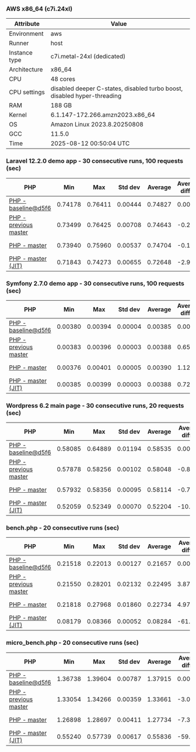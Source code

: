 ### AWS x86_64 (c7i.24xl)

|  Attribute    |     Value      |
|---------------|----------------|
| Environment   |aws|
| Runner        |host|
| Instance type |c7i.metal-24xl (dedicated)|
| Architecture  |x86_64
| CPU           |48 cores|
| CPU settings  |disabled deeper C-states, disabled turbo boost, disabled hyper-threading|
| RAM           |188 GB|
| Kernel        |6.1.147-172.266.amzn2023.x86_64|
| OS            |Amazon Linux 2023.8.20250808|
| GCC           |11.5.0|
| Time          |2025-08-12 00:50:04 UTC|

### Laravel 12.2.0 demo app - 30 consecutive runs, 100 requests (sec)

|     PHP     |     Min     |     Max     |    Std dev   |   Average  |  Average diff % |   Median   | Median diff % |     Memory    |
|-------------|-------------|-------------|--------------|------------|-----------------|------------|---------------|---------------|
|[PHP - baseline@d5f6](https://github.com/php/php-src/commit/d5f6e56610)|0.74178|0.76411|0.00444|0.74827|0.00%|0.74745|0.00%|46.65 MB|
|[PHP - previous master](https://github.com/php/php-src/commit/8f1a627e79)|0.73499|0.76425|0.00708|0.74643|-0.25%|0.74528|-0.29%|47.00 MB|
|[PHP - master](https://github.com/php/php-src/commit/4d74dd0395)|0.73940|0.75960|0.00537|0.74704|-0.17%|0.74627|-0.16%|46.98 MB|
|[PHP - master (JIT)](https://github.com/php/php-src/commit/4d74dd0395)|0.71843|0.74273|0.00655|0.72648|-2.91%|0.72395|-3.14%|58.03 MB|

### Symfony 2.7.0 demo app - 30 consecutive runs, 100 requests (sec)

|     PHP     |     Min     |     Max     |    Std dev   |   Average  |  Average diff % |   Median   | Median diff % |     Memory    |
|-------------|-------------|-------------|--------------|------------|-----------------|------------|---------------|---------------|
|[PHP - baseline@d5f6](https://github.com/php/php-src/commit/d5f6e56610)|0.00380|0.00394|0.00004|0.00385|0.00%|0.00385|0.00%|28.06 MB|
|[PHP - previous master](https://github.com/php/php-src/commit/8f1a627e79)|0.00383|0.00396|0.00003|0.00388|0.65%|0.00387|0.73%|27.77 MB|
|[PHP - master](https://github.com/php/php-src/commit/4d74dd0395)|0.00376|0.00401|0.00005|0.00390|1.12%|0.00387|0.75%|27.84 MB|
|[PHP - master (JIT)](https://github.com/php/php-src/commit/4d74dd0395)|0.00385|0.00399|0.00003|0.00388|0.72%|0.00388|0.78%|29.19 MB|

### Wordpress 6.2 main page - 30 consecutive runs, 20 requests (sec)

|     PHP     |     Min     |     Max     |    Std dev   |   Average  |  Average diff % |   Median   | Median diff % |     Memory    |
|-------------|-------------|-------------|--------------|------------|-----------------|------------|---------------|---------------|
|[PHP - baseline@d5f6](https://github.com/php/php-src/commit/d5f6e56610)|0.58085|0.64889|0.01194|0.58535|0.00%|0.58305|0.00%|43.17 MB|
|[PHP - previous master](https://github.com/php/php-src/commit/8f1a627e79)|0.57878|0.58256|0.00102|0.58048|-0.83%|0.58035|-0.46%|43.61 MB|
|[PHP - master](https://github.com/php/php-src/commit/4d74dd0395)|0.57932|0.58356|0.00095|0.58114|-0.72%|0.58141|-0.28%|43.68 MB|
|[PHP - master (JIT)](https://github.com/php/php-src/commit/4d74dd0395)|0.52059|0.52349|0.00070|0.52204|-10.82%|0.52220|-10.44%|61.47 MB|

### bench.php - 20 consecutive runs (sec)

|     PHP     |     Min     |     Max     |    Std dev   |   Average  |  Average diff % |   Median   | Median diff % |     Memory    |
|-------------|-------------|-------------|--------------|------------|-----------------|------------|---------------|---------------|
|[PHP - baseline@d5f6](https://github.com/php/php-src/commit/d5f6e56610)|0.21518|0.22013|0.00127|0.21657|0.00%|0.21626|0.00%|25.35 MB|
|[PHP - previous master](https://github.com/php/php-src/commit/8f1a627e79)|0.21550|0.28201|0.02132|0.22495|3.87%|0.21659|0.15%|25.27 MB|
|[PHP - master](https://github.com/php/php-src/commit/4d74dd0395)|0.21818|0.27968|0.01860|0.22734|4.97%|0.21921|1.36%|25.20 MB|
|[PHP - master (JIT)](https://github.com/php/php-src/commit/4d74dd0395)|0.08179|0.08366|0.00052|0.08284|-61.75%|0.08288|-61.68%|26.47 MB|

### micro_bench.php - 20 consecutive runs (sec)

|     PHP     |     Min     |     Max     |    Std dev   |   Average  |  Average diff % |   Median   | Median diff % |     Memory    |
|-------------|-------------|-------------|--------------|------------|-----------------|------------|---------------|---------------|
|[PHP - baseline@d5f6](https://github.com/php/php-src/commit/d5f6e56610)|1.36738|1.39604|0.00787|1.37915|0.00%|1.37868|0.00%|20.66 MB|
|[PHP - previous master](https://github.com/php/php-src/commit/8f1a627e79)|1.33054|1.34266|0.00359|1.33661|-3.08%|1.33666|-3.05%|20.85 MB|
|[PHP - master](https://github.com/php/php-src/commit/4d74dd0395)|1.26898|1.28697|0.00411|1.27734|-7.38%|1.27711|-7.37%|20.79 MB|
|[PHP - master (JIT)](https://github.com/php/php-src/commit/4d74dd0395)|0.55240|0.57739|0.00617|0.55836|-59.51%|0.55720|-59.58%|22.23 MB|
